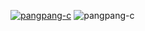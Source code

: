 [![pangpang-c](https://github-readme-stats.vercel.app/api?username=pangpang-c)](https://github.com/anuraghazra/github-readme-stats)
![pangpang-c](https://github-readme-stats.vercel.app/api?username=pangpang-c&show_icons=true&theme=tokyonight)
